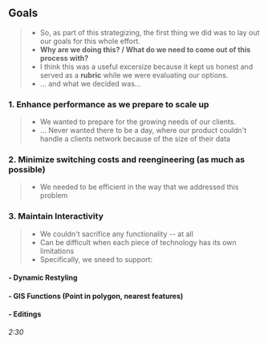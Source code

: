 ## Goals
  > * So, as part of this strategizing, the first thing we did was to lay out our goals for this whole effort.
  > * **Why are we doing this? / What do we need to come out of this process with?**
  > * I think this was a useful excersize because it kept us honest and served as a **rubric** while we were evaluating our options.
  > * ... and what we decided was...

### 1. Enhance performance as we prepare to scale up
  > * We wanted to prepare for the growing needs of our clients.
  > * ... Never wanted there to be a day, where our product couldn't handle a clients network because of the size of their data

### 2. Minimize switching costs and reengineering (as much as possible)
  > * We needed to be efficient in the way that we addressed this problem

### 3. Maintain Interactivity
  > * We couldn't sacrifice any functionality -- at all
  > * Can be difficult when each piece of technology has its own limitations
  > * Specifically, we sneed to support:

####  - Dynamic Restyling
####  - GIS Functions (Point in polygon, nearest features)
####  - Editings

_2:30_

